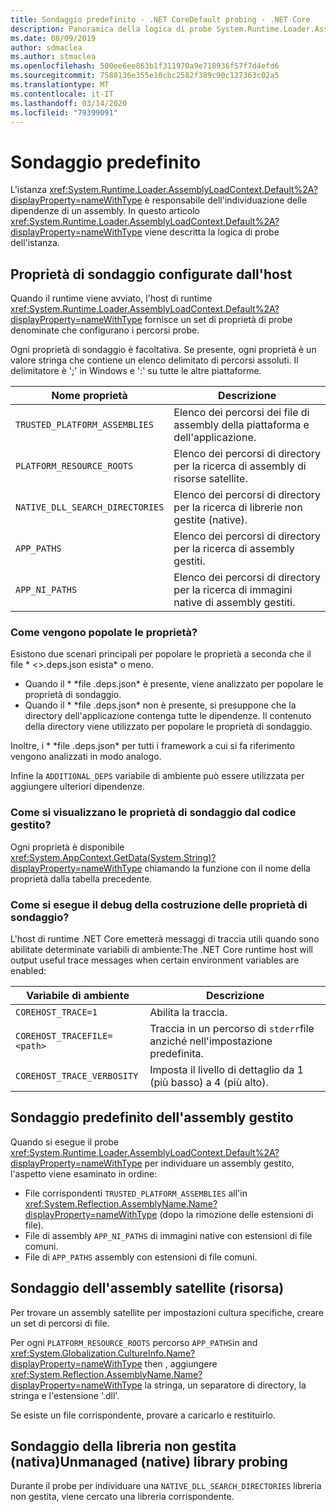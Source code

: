 ```yaml
---
title: Sondaggio predefinito - .NET CoreDefault probing - .NET Core
description: Panoramica della logica di probe System.Runtime.Loader.AssemblyLoadContext.Default di .NET Core per individuare le dipendenze.
ms.date: 08/09/2019
author: sdmaclea
ms.author: stmaclea
ms.openlocfilehash: 500ee6ee863b1f311970a9e718936f57f7d4efd6
ms.sourcegitcommit: 7588136e355e10cbc2582f389c90c127363c02a5
ms.translationtype: MT
ms.contentlocale: it-IT
ms.lasthandoff: 03/14/2020
ms.locfileid: "79399091"
---
```

# <a name="default-probing"></a>Sondaggio predefinito

L'istanza <xref:System.Runtime.Loader.AssemblyLoadContext.Default%2A?displayProperty=nameWithType> è responsabile dell'individuazione delle dipendenze di un assembly. In questo articolo <xref:System.Runtime.Loader.AssemblyLoadContext.Default%2A?displayProperty=nameWithType> viene descritta la logica di probe dell'istanza.

## <a name="host-configured-probing-properties"></a>Proprietà di sondaggio configurate dall'host

Quando il runtime viene avviato, l'host di runtime <xref:System.Runtime.Loader.AssemblyLoadContext.Default%2A?displayProperty=nameWithType> fornisce un set di proprietà di probe denominate che configurano i percorsi probe.

Ogni proprietà di sondaggio è facoltativa. Se presente, ogni proprietà è un valore stringa che contiene un elenco delimitato di percorsi assoluti. Il delimitatore è ';' in Windows e ':' su tutte le altre piattaforme.

|Nome proprietà                 |Descrizione  |
|------------------------------|---------|
|`TRUSTED_PLATFORM_ASSEMBLIES`   | Elenco dei percorsi dei file di assembly della piattaforma e dell'applicazione. |
|`PLATFORM_RESOURCE_ROOTS`       | Elenco dei percorsi di directory per la ricerca di assembly di risorse satellite. |
|`NATIVE_DLL_SEARCH_DIRECTORIES` | Elenco dei percorsi di directory per la ricerca di librerie non gestite (native).        |
|`APP_PATHS`                     | Elenco dei percorsi di directory per la ricerca di assembly gestiti. |
|`APP_NI_PATHS`                  | Elenco dei percorsi di directory per la ricerca di immagini native di assembly gestiti. |

### <a name="how-are-the-properties-populated"></a>Come vengono popolate le proprietà?

Esistono due scenari principali per popolare le proprietà a seconda che il file * \<>.deps.json esista* o meno.

- Quando il * \*file .deps.json* è presente, viene analizzato per popolare le proprietà di sondaggio.
- Quando il * \*file .deps.json* non è presente, si presuppone che la directory dell'applicazione contenga tutte le dipendenze. Il contenuto della directory viene utilizzato per popolare le proprietà di sondaggio.

Inoltre, i * \*file .deps.json* per tutti i framework a cui si fa riferimento vengono analizzati in modo analogo.

Infine la `ADDITIONAL_DEPS` variabile di ambiente può essere utilizzata per aggiungere ulteriori dipendenze.

### <a name="how-do-i-see-the-probing-properties-from-managed-code"></a>Come si visualizzano le proprietà di sondaggio dal codice gestito?

Ogni proprietà è disponibile <xref:System.AppContext.GetData(System.String)?displayProperty=nameWithType> chiamando la funzione con il nome della proprietà dalla tabella precedente.

### <a name="how-do-i-debug-the-probing-properties-construction"></a>Come si esegue il debug della costruzione delle proprietà di sondaggio?

L'host di runtime .NET Core emetterà messaggi di traccia utili quando sono abilitate determinate variabili di ambiente:The .NET Core runtime host will output useful trace messages when certain environment variables are enabled:

|Variabile di ambiente        |Descrizione  |
|----------------------------|---------|
|`COREHOST_TRACE=1`          |Abilita la traccia.|
|`COREHOST_TRACEFILE=<path>` |Traccia in un percorso di `stderr`file anziché nell'impostazione predefinita.|
|`COREHOST_TRACE_VERBOSITY`  |Imposta il livello di dettaglio da 1 (più basso) a 4 (più alto).|

## <a name="managed-assembly-default-probing"></a>Sondaggio predefinito dell'assembly gestito

Quando si esegue il probe <xref:System.Runtime.Loader.AssemblyLoadContext.Default%2A?displayProperty=nameWithType> per individuare un assembly gestito, l'aspetto viene esaminato in ordine:

- File corrispondenti `TRUSTED_PLATFORM_ASSEMBLIES` all'in <xref:System.Reflection.AssemblyName.Name?displayProperty=nameWithType> (dopo la rimozione delle estensioni di file).
- File di assembly `APP_NI_PATHS` di immagini native con estensioni di file comuni.
- File di `APP_PATHS` assembly con estensioni di file comuni.

## <a name="satellite-resource-assembly-probing"></a>Sondaggio dell'assembly satellite (risorsa)

Per trovare un assembly satellite per impostazioni cultura specifiche, creare un set di percorsi di file.

Per ogni `PLATFORM_RESOURCE_ROOTS` percorso `APP_PATHS`in and <xref:System.Globalization.CultureInfo.Name?displayProperty=nameWithType> then , aggiungere <xref:System.Reflection.AssemblyName.Name?displayProperty=nameWithType> la stringa, un separatore di directory, la stringa e l'estensione '.dll'.

Se esiste un file corrispondente, provare a caricarlo e restituirlo.

## <a name="unmanaged-native-library-probing"></a>Sondaggio della libreria non gestita (nativa)Unmanaged (native) library probing

Durante il probe per individuare una `NATIVE_DLL_SEARCH_DIRECTORIES` libreria non gestita, viene cercato una libreria corrispondente.
